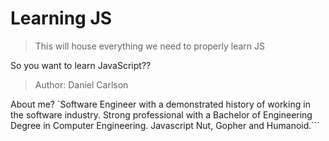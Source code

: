# Learning JS

> This will house everything we need to properly learn JS

So you want to learn JavaScript??

> Author: Daniel Carlson

About me?
`Software Engineer with a demonstrated history of working in the software industry. Strong professional with a Bachelor of Engineering Degree in Computer Engineering. Javascript Nut, Gopher and Humanoid.```

